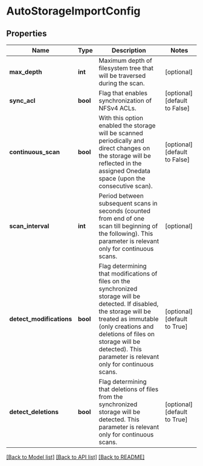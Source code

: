 # AutoStorageImportConfig

## Properties
Name | Type | Description | Notes
------------ | ------------- | ------------- | -------------
**max_depth** | **int** | Maximum depth of filesystem tree that will be traversed during the scan.  | [optional] 
**sync_acl** | **bool** | Flag that enables synchronization of NFSv4 ACLs.  | [optional] [default to False]
**continuous_scan** | **bool** | With this option enabled the storage will be scanned periodically and direct changes on the storage will be reflected in the assigned Onedata space (upon the consecutive scan).  | [optional] [default to False]
**scan_interval** | **int** | Period between subsequent scans in seconds (counted from end of one scan till beginning of the following). This parameter is relevant only for continuous scans.  | [optional] 
**detect_modifications** | **bool** | Flag determining that modifications of files on the synchronized storage will be detected. If disabled, the storage will be treated as immutable (only creations and deletions of files on storage will be detected). This parameter is relevant only for continuous scans.  | [optional] [default to True]
**detect_deletions** | **bool** | Flag determining that deletions of files from the synchronized storage will be detected. This parameter is relevant only for continuous scans.  | [optional] [default to True]

[[Back to Model list]](../README.md#documentation-for-models) [[Back to API list]](../README.md#documentation-for-api-endpoints) [[Back to README]](../README.md)

